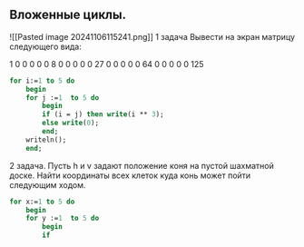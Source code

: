 
## Вложенные циклы.
![[Pasted image 20241106115241.png]] 1 задача
Вывести на экран матрицу следующего вида:

1 0 0 0 0 
0 8 0 0 0 
0 0 27 0 0 
0 0 0 64 0
0 0 0 0 125


```pascal
for i:=1 to 5 do 
	begin 
	for j :=1  to 5 do
		begin
		if (i = j) then write(i ** 3);
		else write(0);
		end;
	writeln();
	end;
```

2 задача.
Пусть h и v задают положение коня на пустой шахматной доске. Найти координаты всех клеток куда конь может пойти следующим ходом.

```pascal
for x:=1 to 5 do 
	begin 
	for y :=1  to 5 do
		begin
		if
	
```